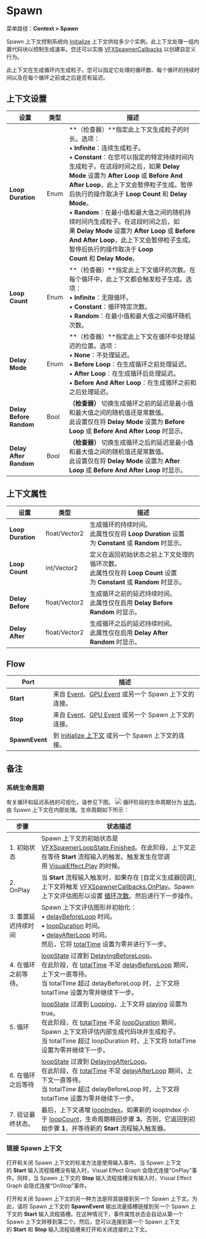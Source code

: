 # Spawn
菜单路径：**Context > Spawn**

Spawn 上下文控制系统向 [Initialize](https://docs.unity3d.com/cn/Packages/com.unity.visualeffectgraph@10.5/manual/Context-Initialze.md) 上下文供给多少个实例。此上下文处理一组内置代码块以控制生成速率。您还可以实施 [VFXSpawnerCallbacks](https://docs.unity3d.com/ScriptReference/VFX.VFXSpawnerCallbacks.html) 以创建自定义行为。

此上下文在生成循环内生成粒子。您可以指定它处理的循环数、每个循环的持续时间以及在每个循环之前或之后是否有延迟。

## 上下文设置

|**设置**|**类型**|**描述**|
|---|---|---|
|**Loop Duration**|Enum|**（检查器）**指定此上下文生成粒子的时长。选项：  <br>• **Infinite**：连续生成粒子。  <br>• **Constant**：在您可以指定的特定持续时间内生成粒子。在这段时间之后，如果 **Delay Mode** 设置为 **After Loop** 或 **Before And After Loop**，此上下文会暂停粒子生成。暂停后执行的操作取决于 **Loop Count** 和 **Delay Mode**。  <br>• **Random**：在最小值和最大值之间的随机持续时间内生成粒子。在这段时间之后，如果 **Delay Mode** 设置为 **After Loop** 或 **Before And After Loop**，此上下文会暂停粒子生成。暂停后执行的操作取决于 **Loop Count** 和 **Delay Mode**。|
|**Loop Count**|Enum|**（检查器）**指定此上下文循环的次数。在每个循环中，此上下文都会触发粒子生成。选项：  <br>• **Infinite**：无限循环。  <br>• **Constant**：循环特定次数。  <br>• **Random**：在最小值和最大值之间循环随机次数。|
|**Delay Mode**|Enum|**（检查器）**指定此上下文在循环中处理延迟的位置。选项：  <br>• **None**：不处理延迟。  <br>• **Before Loop**：在生成循环之前处理延迟。  <br>• **After Loop**：在生成循环后处理延迟。  <br>• **Before And After Loop**：在生成循环之前和之后处理延迟。|
|**Delay Before Random**|Bool|**（检查器）** 切换生成循环之前的延迟是最小值和最大值之间的随机值还是常数值。  <br>此设置仅在将 **Delay Mode** 设置为 **Before Loop** 或 **Before And After Loop** 时显示。|
|**Delay After Random**|Bool|**（检查器）** 切换生成循环之后的延迟是最小值和最大值之间的随机值还是常数值。  <br>此设置仅在将 **Delay Mode** 设置为 **After Loop** 或 **Before And After Loop** 时显示。|

## 上下文属性

|**设置**|**类型**|**描述**|
|---|---|---|
|**Loop Duration**|float/Vector2|生成循环的持续时间。  <br>此属性仅在将 **Loop Duration** 设置为 **Constant** 或 **Random** 时显示。|
|**Loop Count**|int/Vector2|定义在返回初始状态之前上下文处理的循环次数。  <br>此属性仅在将 **Loop Count** 设置为 **Constant** 或 **Random** 时显示。|
|**Delay Before**|float/Vector2|生成循环之前的延迟持续时间。  <br>此属性仅在启用 **Delay Before Random** 时显示。|
|**Delay After**|float/Vector2|生成循环之后的延迟持续时间。  <br>此属性仅在启用 **Delay After Random** 时显示。|

## Flow

|**Port**|**描述**|
|---|---|
|**Start**|来自 [Event](https://docs.unity3d.com/cn/Packages/com.unity.visualeffectgraph@10.5/manual/Context-Event.html)、[GPU Event](https://docs.unity3d.com/cn/Packages/com.unity.visualeffectgraph@10.5/manual/Context-GPUEvent.html) 或另一个 Spawn 上下文的连接。|
|**Stop**|来自 [Event](https://docs.unity3d.com/cn/Packages/com.unity.visualeffectgraph@10.5/manual/Context-Event.html)、[GPU Event](https://docs.unity3d.com/cn/Packages/com.unity.visualeffectgraph@10.5/manual/Context-GPUEvent.html) 或另一个 Spawn 上下文的连接。|
|**SpawnEvent**|到 [Initialize 上下文](https://docs.unity3d.com/cn/Packages/com.unity.visualeffectgraph@10.5/manual/Context-Initialize.html) 或另一个 Spawn 上下文的连接。|

## 备注

### 系统生命周期

有关循环和延迟系统的可视化，请参见下图。
![](https://docs.unity3d.com/cn/Packages/com.unity.visualeffectgraph@10.5/manual/images/Context-SpawnVisualization.png)
循环阶段的生命周期分为 [状态](https://docs.unity3d.com/ScriptReference/VFX.VFXSpawnerLoopState.html)，由 Spawn 上下文在内部处理。生命周期如下所示：

|**步骤**|**状态描述**|
|---|---|
|1. 初始状态|Spawn 上下文的初始状态是[VFXSpawnerLoopState.Finished](https://docs.unity3d.com/Documentation/ScriptReference/VFX.VFXSpawnerLoopState.Finished.html)。在此阶段，上下文正在等待 **Start** 流程输入的触发。触发发生在您调用 [VisualEffect.Play](https://docs.unity3d.com/Documentation/ScriptReference/VFX.VisualEffect.Play.html) 的时候。|
|2. OnPlay|当 **Start** 流程输入触发时，如果存在 [自定义生成器回调],上下文将触发 [VFXSpawnerCallbacks.OnPlay](https://docs.unity3d.com/Documentation/ScriptReference/VFX.VFXSpawnerCallbacks.OnPlay.html)。Spawn 上下文评估图形以设置 [循环次数](https://docs.unity3d.com/ScriptReference/VFX.VFXSpawnerState-loopCount.html)。然后进行下一步操作。|
|3. 重置延迟持续时间|Spawn 上下文评估图形并初始化：  <br>• [delayBeforeLoop](https://docs.unity3d.com/ScriptReference/VFX.VFXSpawnerState-delayBeforeLoop.html) 时间。  <br>• [loopDuration](https://docs.unity3d.com/ScriptReference/VFX.VFXSpawnerState-loopDuration.html) 时间。  <br>• [delayAfterLoop](https://docs.unity3d.com/ScriptReference/VFX.VFXSpawnerState-delayAfterLoop.html) 时间。  <br>然后，它将 [totalTime](https://docs.unity3d.com/ScriptReference/VFX.VFXSpawnerState-totalTime.html) 设置为零并进行下一步。|
|4. 在循环之前等待。|[loopState](https://docs.unity3d.com/Documentation/ScriptReference/VFX.VFXSpawnerState-loopState.html) 过渡到 [DelayingBeforeLoop](https://docs.unity3d.com/Documentation/ScriptReference/VFX.VFXSpawnerLoopState.DelayingBeforeLoop.html)。  <br>在此阶段，在 [totalTime](https://docs.unity3d.com/ScriptReference/VFX.VFXSpawnerState-totalTime.html) 不足 [delayBeforeLoop](https://docs.unity3d.com/ScriptReference/VFX.VFXSpawnerState-delayBeforeLoop.html) 期间，上下文一直等待。  <br>当 totalTime 超过 delayBeforeLoop 时，上下文将 totalTime 设置为零并继续下一步。|
|5. 循环|[loopState](https://docs.unity3d.com/Documentation/ScriptReference/VFX.VFXSpawnerState-loopState.html) 过渡到 [Looping](https://docs.unity3d.com/Documentation/ScriptReference/VFX.VFXSpawnerLoopState.Looping.html)，上下文将 [playing](https://docs.unity3d.com/Documentation/ScriptReference/VFX.VFXSpawnerState-playing.html) 设置为 true。  <br>在此阶段，在 [totalTime](https://docs.unity3d.com/ScriptReference/VFX.VFXSpawnerState-totalTime.html) 不足 [loopDuration](https://docs.unity3d.com/ScriptReference/VFX.VFXSpawnerState-loopDuration.html) 期间，Spawn 上下文将评估内部生成代码块并生成粒子。  <br>当 totalTime 超过 loopDuration 时，上下文将 totalTime 设置为零并继续下一步。|
|6. 在循环之后等待|[loopState](https://docs.unity3d.com/Documentation/ScriptReference/VFX.VFXSpawnerState-loopState.html) 过渡到 [DelayingAfterLoop](https://docs.unity3d.com/Documentation/ScriptReference/VFX.VFXSpawnerLoopState.DelayingAfterLoop.html)。  <br>在此阶段，在 [totalTime](https://docs.unity3d.com/ScriptReference/VFX.VFXSpawnerState-totalTime.html) 不足 [delayAfterLoop](https://docs.unity3d.com/ScriptReference/VFX.VFXSpawnerState-delayAfterLoop.html) 期间，上下文一直等待。  <br>当 totalTime 超过 delayBeforeLoop 时，上下文将 totalTime 设置为零并继续下一步。|
|7. 验证最终状态。|最后，上下文递增 [loopIndex](https://docs.unity3d.com/Documentation/ScriptReference/VFX.VFXSpawnerState-loopIndex.html)。如果新的 loopIndex 小于 [loopCount](https://docs.unity3d.com/ScriptReference/VFX.VFXSpawnerState-loopCount.html)，生命周期移回步骤 **3**。否则，它返回到初始步骤 **1**，并等待新的 **Start** 流程输入触发器。|

### 链接 Spawn 上下文
打开和关闭 Spawn 上下文的标准方法是使用输入事件。当 Spawn 上下文的 **Start** 输入流程插槽没有输入时，Visual Effect Graph 会隐式连接“OnPlay”事件。同样，当 Spawn 上下文的 **Stop** 输入流程插槽没有输入时，Visual Effect Graph 会隐式连接“OnStop”事件。

打开和关闭 Spawn 上下文的另一种方法是将其链接到另一个 Spawn 上下文。为此，请将 Spawn 上下文的 **SpawnEvent** 输出流量插槽链接到另一个 Spawn 上下文的 **Start** 输入流程插槽。在这种情况下，事件属性状态会自动从第一个 Spawn 上下文转移到第二个。然后，您可以连接到第一个 Spawn 上下文的 **Start** 和 **Stop** 输入流程插槽来打开和关闭连接的上下文。